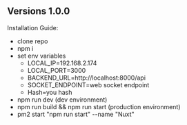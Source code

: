 Versions 1.0.0
--------------

Installation Guide:
  - clone repo
  - npm i
  - set env variables
      - LOCAL_IP=192.168.2.174
      - LOCAL_PORT=3000
      - BACKEND_URL=http://localhost:8000/api
      - SOCKET_ENDPOINT=web socket endpoint
      - Hash=you hash
  - npm run dev (dev environment)
  - npm run build && npm run start (production environment)
  - pm2 start "npm run start" --name "Nuxt"